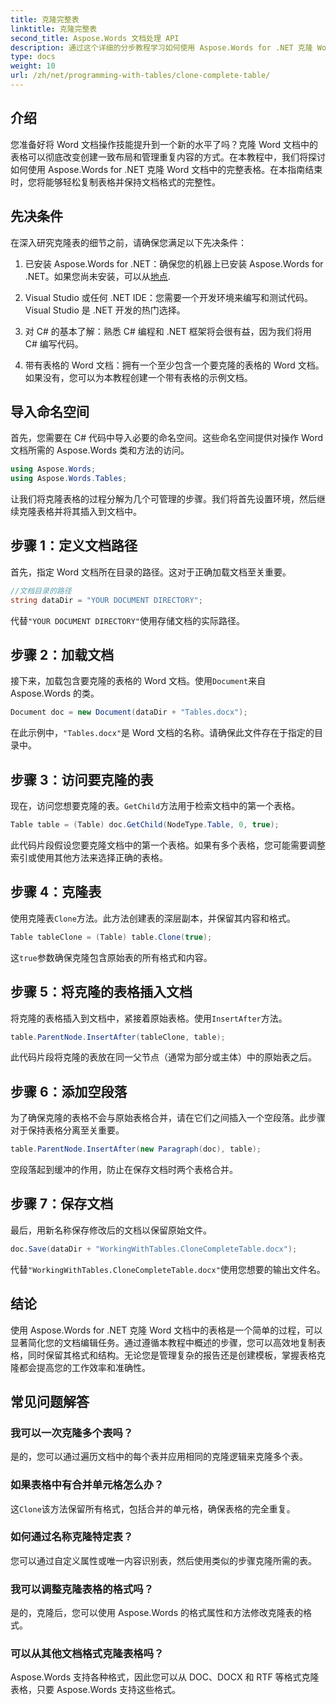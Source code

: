 ```yaml
---
title: 克隆完整表
linktitle: 克隆完整表
second_title: Aspose.Words 文档处理 API
description: 通过这个详细的分步教程学习如何使用 Aspose.Words for .NET 克隆 Word 文档中的完整表格。
type: docs
weight: 10
url: /zh/net/programming-with-tables/clone-complete-table/
---
```

## 介绍

您准备好将 Word 文档操作技能提升到一个新的水平了吗？克隆 Word 文档中的表格可以彻底改变创建一致布局和管理重复内容的方式。在本教程中，我们将探讨如何使用 Aspose.Words for .NET 克隆 Word 文档中的完整表格。在本指南结束时，您将能够轻松复制表格并保持文档格式的完整性。

## 先决条件

在深入研究克隆表的细节之前，请确保您满足以下先决条件：

1. 已安装 Aspose.Words for .NET：确保您的机器上已安装 Aspose.Words for .NET。如果您尚未安装，可以从[地点](https://releases.aspose.com/words/net/).

2. Visual Studio 或任何 .NET IDE：您需要一个开发环境来编写和测试代码。Visual Studio 是 .NET 开发的热门选择。

3. 对 C# 的基本了解：熟悉 C# 编程和 .NET 框架将会很有益，因为我们将用 C# 编写代码。

4. 带有表格的 Word 文档：拥有一个至少包含一个要克隆的表格的 Word 文档。如果没有，您可以为本教程创建一个带有表格的示例文档。

## 导入命名空间

首先，您需要在 C# 代码中导入必要的命名空间。这些命名空间提供对操作 Word 文档所需的 Aspose.Words 类和方法的访问。

```csharp
using Aspose.Words;
using Aspose.Words.Tables;
```

让我们将克隆表格的过程分解为几个可管理的步骤。我们将首先设置环境，然后继续克隆表格并将其插入到文档中。

## 步骤 1：定义文档路径

首先，指定 Word 文档所在目录的路径。这对于正确加载文档至关重要。

```csharp
//文档目录的路径
string dataDir = "YOUR DOCUMENT DIRECTORY";
```

代替`"YOUR DOCUMENT DIRECTORY"`使用存储文档的实际路径。

## 步骤 2：加载文档

接下来，加载包含要克隆的表格的 Word 文档。使用`Document`来自 Aspose.Words 的类。

```csharp
Document doc = new Document(dataDir + "Tables.docx");
```

在此示例中，`"Tables.docx"`是 Word 文档的名称。请确保此文件存在于指定的目录中。

## 步骤 3：访问要克隆的表

现在，访问您想要克隆的表。`GetChild`方法用于检索文档中的第一个表格。

```csharp
Table table = (Table) doc.GetChild(NodeType.Table, 0, true);
```

此代码片段假设您要克隆文档中的第一个表格。如果有多个表格，您可能需要调整索引或使用其他方法来选择正确的表格。

## 步骤 4：克隆表

使用克隆表`Clone`方法。此方法创建表的深层副本，并保留其内容和格式。

```csharp
Table tableClone = (Table) table.Clone(true);
```

这`true`参数确保克隆包含原始表的所有格式和内容。

## 步骤 5：将克隆的表格插入文档

将克隆的表格插入到文档中，紧接着原始表格。使用`InsertAfter`方法。

```csharp
table.ParentNode.InsertAfter(tableClone, table);
```

此代码片段将克隆的表放在同一父节点（通常为部分或主体）中的原始表之后。

## 步骤 6：添加空段落

为了确保克隆的表格不会与原始表格合并，请在它们之间插入一个空段落。此步骤对于保持表格分离至关重要。

```csharp
table.ParentNode.InsertAfter(new Paragraph(doc), table);
```

空段落起到缓冲的作用，防止在保存文档时两个表格合并。

## 步骤 7：保存文档

最后，用新名称保存修改后的文档以保留原始文件。

```csharp
doc.Save(dataDir + "WorkingWithTables.CloneCompleteTable.docx");
```

代替`"WorkingWithTables.CloneCompleteTable.docx"`使用您想要的输出文件名。

## 结论

使用 Aspose.Words for .NET 克隆 Word 文档中的表格是一个简单的过程，可以显著简化您的文档编辑任务。通过遵循本教程中概述的步骤，您可以高效地复制表格，同时保留其格式和结构。无论您是管理复杂的报告还是创建模板，掌握表格克隆都会提高您的工作效率和准确性。

## 常见问题解答

### 我可以一次克隆多个表吗？
是的，您可以通过遍历文档中的每个表并应用相同的克隆逻辑来克隆多个表。

### 如果表格中有合并单元格怎么办？
这`Clone`该方法保留所有格式，包括合并的单元格，确保表格的完全重复。

### 如何通过名称克隆特定表？
您可以通过自定义属性或唯一内容识别表，然后使用类似的步骤克隆所需的表。

### 我可以调整克隆表格的格式吗？
是的，克隆后，您可以使用 Aspose.Words 的格式属性和方法修改克隆表的格式。

### 可以从其他文档格式克隆表格吗？
Aspose.Words 支持各种格式，因此您可以从 DOC、DOCX 和 RTF 等格式克隆表格，只要 Aspose.Words 支持这些格式。